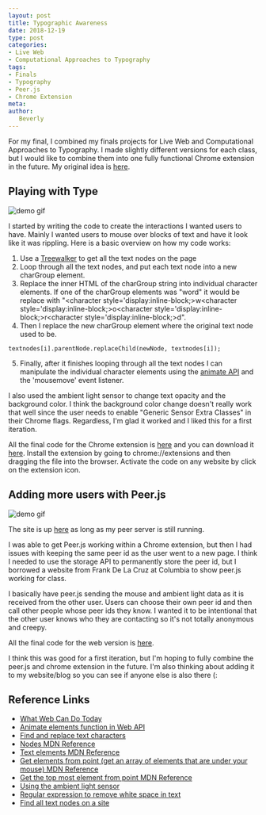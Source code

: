 ```yaml
---
layout: post
title: Typographic Awareness
date: 2018-12-19
type: post
categories:
- Live Web
- Computational Approaches to Typography
tags:
- Finals
- Typography
- Peer.js
- Chrome Extension
meta:
author:
   Beverly
---
```


<!-- {{ site.baseurl }} -->

For my final, I combined my finals projects for Live Web and Computational Approaches to Typography. I made slightly different versions for each class, but I would like to combine them into one fully functional Chrome extension in the future. My original idea is [here](https://itp.beverlychou.com/online-typographic-awareness/).

## Playing with Type

![demo gif](/assets/comp-typo/typo-awareness-demo.gif)

I started by writing the code to create the interactions I wanted users to have. Mainly I wanted users to mouse over blocks of text and have it look like it was rippling. Here is a basic overview on how my code works:

1. Use a [Treewalker](https://developer.mozilla.org/en-US/docs/Web/API/TreeWalker) to get all the text nodes on the page
2. Loop through all the text nodes, and put each text node into a new charGroup element.
3. Replace the inner HTML of the charGroup string into individual character elements. If one of the charGroup elements was "word" it would be replace with "<character style='display:inline-block;>w</character><character style='display:inline-block;>o</character><character style='display:inline-block;>r</character><character style='display:inline-block;>d</character>".
4. Then I replace the new charGroup element where the original text node used to be.
```
textnodes[i].parentNode.replaceChild(newNode, textnodes[i]);
```
5. Finally, after it finishes looping through all the text nodes I can manipulate the individual character elements using the [animate API](https://developer.mozilla.org/en-US/docs/Web/API/Element/animate) and the 'mousemove' event listener.

I also used the ambient light sensor to change text opacity and the background color. I think the background color change doesn't really work that well since the user needs to enable "Generic Sensor Extra Classes" in their Chrome flags. Regardless, I'm glad it worked and I liked this for a first iteration.

All the final code for the Chrome extension is [here](https://github.com/bevchou/computational-approaches-to-typography/tree/master/typo-chrome-ext-final) and you can download it [here](https://github.com/bevchou/computational-approaches-to-typography/blob/master/typo-chrome-ext-final.crx). Install the extension by going to chrome://extensions and then dragging the file into the browser. Activate the code on any website by click on the extension icon.

## Adding more users with Peer.js

![demo gif](/assets/live-web/final-demo.gif)

The site is up [here](https://itp.beverlychou.com/live-web/final_v_1_website/) as long as my peer server is still running.

I was able to get Peer.js working within a Chrome extension, but then I had issues with keeping the same peer id as the user went to a new page. I think I needed to use the storage API to permanently store the peer id, but I borrowed a website from Frank De La Cruz at Columbia to show peer.js working for class.

I basically have peer.js sending the mouse and ambient light data as it is received from the other user. Users can choose their own peer id and then call other people whose peer ids they know. I wanted it to be intentional that the other user knows who they are contacting so it's not totally anonymous and creepy.

All the final code for the web version is [here](https://github.com/bevchou/live-web/tree/master/final_v_1_website).

I think this was good for a first iteration, but I'm hoping to fully combine the peer.js and chrome extension in the future. I'm also thinking about adding it to my website/blog so you can see if anyone else is also there (:


## Reference Links

- [What Web Can Do Today](https://whatwebcando.today)
- [Animate elements function in Web API](https://developer.mozilla.org/en-US/docs/Web/API/Element/animate)
- [Find and replace text characters](https://stackoverflow.com/questions/18643766/find-and-replace-specific-text-characters-across-a-document-with-js)
- [Nodes MDN Reference](https://developer.mozilla.org/en-US/docs/Web/API/Node/parentNode)
- [Text elements MDN Reference](https://developer.mozilla.org/en-US/docs/Web/API/Text)
- [Get elements from point (get an array of elements that are under your mouse) MDN Reference](https://developer.mozilla.org/en-US/docs/Web/API/DocumentOrShadowRoot/elementsFromPoint)
- [Get the top most element from point MDN Reference](https://developer.mozilla.org/en-US/docs/Web/API/DocumentOrShadowRoot/elementFromPoint)
- [Using the ambient light sensor](https://blog.arnellebalane.com/using-the-ambient-light-sensor-api-to-add-brightness-sensitive-dark-mode-to-my-website-82223e754630)
- [Regular expression to remove white space in text](https://stackoverflow.com/questions/22921242/remove-carriage-return-and-space-from-a-string)
- [Find all text nodes on a site](https://stackoverflow.com/questions/10730309/find-all-text-nodes-in-html-page)
